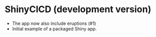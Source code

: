 # ShinyCICD (development version)

* The app now also include eruptions (#1)
* Initial example of a packaged Shiny app.

